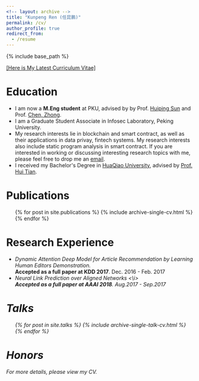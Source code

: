 ```yaml
---
<!-- layout: archive -->
title: "Kunpeng Ren (任昆鹏)"
permalink: /cv/
author_profile: true
redirect_from:
  - /resume
---
```


{% include base_path %}

[[Here is My Latest Curriculum Vitae]](http://kunpengren.github.io/files/CV_Kunpeng.pdf)


Education
======
* I am now a **M.Eng student** at PKU, advised by by Prof. [Huiping Sun](https://huipingsun.github.io/) and Prof. [Chen, Zhong](https://eecs.pku.edu.cn/info/1502/6739.htm).
* I am a Graduate Student Associate in Infosec Laboratory, Peking University.
* My research interests lie in blockchain and smart contract, as well as their applications in data privay, fintech systems. My research interests also include static program analysis in smart contract. If you are interested in working or discussing interesting research topics with me, please feel free to drop me an <a href="mailto:kunpengren@pku.edu.cn">email</a>.
* I received my Bachelor's Degree in [HuaQiao University](https://www.sjtu.edu.cn), advised by [Prof. Hui Tian](http://www.scholat.com/htian.en). 


Publications
======
  <ul>{% for post in site.publications %}
    {% include archive-single-cv.html %}
  {% endfor %}</ul>


Research Experience
======
* <i> Dynamic Attention Deep Model for Article Recommendation by Learning Human Editors Demonstration. </i> <br> **Accepted as a full paper at KDD 2017**. Dec. 2016 - Feb. 2017
* <i> Neural Link Prediction over Aligned Networks <\i> <br> **Accepted as a full paper at AAAI 2018**. Aug.2017 - Sep.2017
  
Talks
======
  <ul>{% for post in site.talks %}
    {% include archive-single-talk-cv.html %}
  {% endfor %}</ul>


Honors
=====
For more details, please view my CV.